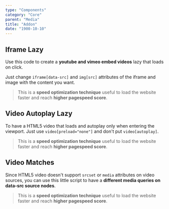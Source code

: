 ```yaml
---
type: "Components"
category: "Core"
parent: "Media"
title: "Addon"
date: "1900-10-10"
---
```


## Iframe Lazy

Use this code to create a **youtube and vimeo embed videos** lazy that loads on click.

Just change `iframe[data-src]` and `img[src]` attributes of the iframe and image with the content you want.

> This is a **speed optimization technique** useful to load the website faster and reach **higher pagespeed score**.

<demo>
  <demoinline src="demos/components/media/iframe-lazy">
  </demoinline>
</demo>

## Video Autoplay Lazy

To have a HTML5 video that loads and autoplay only when entering the viewport. Just use `video[preload="none"]` and don't put `video[autoplay]`.

> This is a **speed optimization technique** useful to load the website faster and reach **higher pagespeed score**.

<demo>
  <demoinline src="demos/components/media/video-autoplay-lazy">
  </demoinline>
</demo>

## Video Matches

Since HTML5 video doesn't support `srcset` or `media` attributes on video sources, you can use this little script to have a **different media queries on data-src source nodes**.

> This is a **speed optimization technique** useful to load the website faster and reach **higher pagespeed score**.

<demo>
  <demoinline src="demos/components/media/video-matches">
  </demoinline>
</demo>
